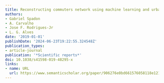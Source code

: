 ```yaml
---
title: Reconstructing commuters network using machine learning and urban indicators
authors:
- Gabriel Spadon
- A. Carvalho
- Jose F. Rodrigues-Jr
- L. G. Alves
date: '2019-01-01'
publishDate: '2024-06-23T19:22:55.324548Z'
publication_types:
- article-journal
publication: '*Scientific reports*'
doi: 10.1038/s41598-019-48295-x
links:
- name: URL
  url: https://www.semanticscholar.org/paper/906276e0bd661576058118e121413e07fcc307ba
---
```

